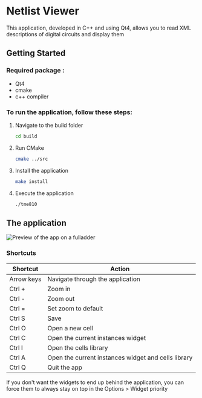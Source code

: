 # Netlist Viewer

This application, developed in C++ and using Qt4, allows you to read XML descriptions of digital circuits and display them

## Getting Started

### Required package :
- Qt4
- cmake
- c++ compiler
  
### To run the application, follow these steps:
1. Navigate to the build folder
   ```bash
   cd build
2. Run CMake
   ```bash
   cmake ../src
3. Install the application
   ```bash
   make install
5. Execute the application
   ```bash
   ./tme810

## The application
![Preview of the app on a fulladder](./images/app_preview.png)

### Shortcuts

| Shortcut       | Action                                      |
|----------------|---------------------------------------------|
| Arrow keys     | Navigate through the application            |
| Ctrl +         | Zoom in                                     |
| Ctrl -         | Zoom out                                    |
| Ctrl =         | Set zoom to default                         |
| Ctrl S         | Save                                        |
| Ctrl O         | Open a new cell                             |
| Ctrl C         | Open the current instances widget           |
| Ctrl I         | Open the cells library                      |
| Ctrl A         | Open the current instances widget and cells library |
| Ctrl Q         | Quit the app                                |


If you don't want the widgets to end up behind the application, you can force them to always stay on top in the Options > Widget priority
